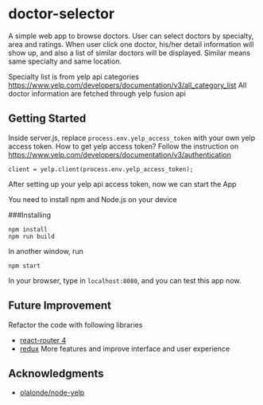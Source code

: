 # doctor-selector

A simple web app to browse doctors. User can select doctors by specialty, area and ratings. When user click one doctor, his/her detail information will show up, and also a list of similar doctors will be displayed. Similar means same specialty and same location.

Specialty list is from yelp api categories https://www.yelp.com/developers/documentation/v3/all_category_list
All doctor information are fetched through yelp fusion api

## Getting Started
Inside server.js, replace `process.env.yelp_access_token` with your own yelp access token. How to get yelp access token? Follow the instruction on https://www.yelp.com/developers/documentation/v3/authentication
```
client = yelp.client(process.env.yelp_access_token);
```
After setting up your yelp api access token, now we can start the App

You need to install npm and Node.js on your device

###Installing
```
npm install
npm run build
```
In another window, run
```
npm start
```

In your browser, type in `localhost:8080`, and you can test this app now.

## Future Improvement
Refactor the code with following libraries
* [react-router 4](https://github.com/reacttraining/react-router)
* [redux](http://redux.js.org/)
More features and improve interface and user experience

## Acknowledgments
* [olalonde/node-yelp](https://github.com/olalonde/node-yelp)